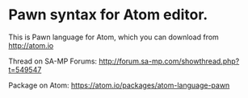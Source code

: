 Pawn syntax for Atom editor.
==================

This is Pawn language for Atom, which you can download from http://atom.io

Thread on SA-MP Forums: http://forum.sa-mp.com/showthread.php?t=549547

Package on Atom: https://atom.io/packages/atom-language-pawn
